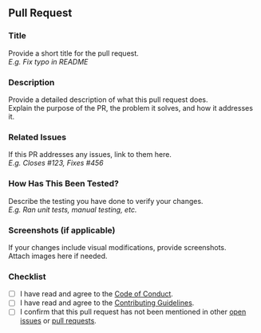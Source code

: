 ## Pull Request

### Title
Provide a short title for the pull request.  
*E.g. Fix typo in README*

### Description
Provide a detailed description of what this pull request does.  
Explain the purpose of the PR, the problem it solves, and how it addresses it.

### Related Issues
If this PR addresses any issues, link to them here.  
*E.g. Closes #123, Fixes #456*

### How Has This Been Tested?
Describe the testing you have done to verify your changes.  
*E.g. Ran unit tests, manual testing, etc.*

### Screenshots (if applicable)
If your changes include visual modifications, provide screenshots.  
Attach images here if needed.

### Checklist
- [ ] I have read and agree to the [Code of Conduct](https://github.com/CZAsTc/AstroKit/.github/CODE_OF_CONDUCT.md).
- [ ] I have read and agree to the [Contributing Guidelines](https://github.com/CZAsTc/AstroKit/.github/CONTRIBUTING.md).
- [ ] I confirm that this pull request has not been mentioned in other [open issues](https://github.com/CZAsTc/AstroKit/issues) or [pull requests](https://github.com/CZAsTc/AstroKit/pulls).
